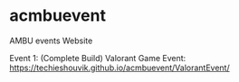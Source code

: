 # acmbuevent
AMBU events Website

Event 1: (Complete Build)
Valorant Game Event:
https://techieshouvik.github.io/acmbuevent/ValorantEvent/
